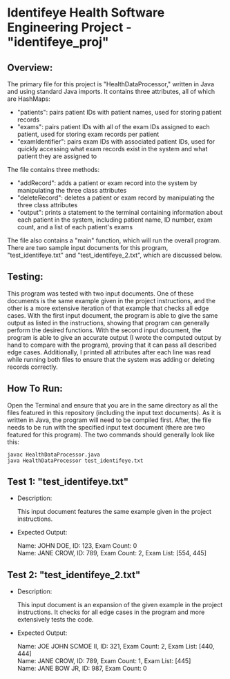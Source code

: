 # Identifeye Health Software Engineering Project - "identifeye_proj" 
  ## Overview:
  The primary file for this project is "HealthDataProcessor," written in Java and using standard Java imports. It contains three attributes, all of which are HashMaps: 
  
  
  - "patients": pairs patient IDs with patient names, used for storing patient records
  - "exams": pairs patient IDs with all of the exam IDs assigned to each patient, used for storing exam records per patient 
  - "examIdentifier": pairs exam IDs with associated patient IDs, used for quickly accessing what exam records exist in the system and what patient they are assigned to
  
  The file contains three methods: 
  
  - "addRecord": adds a patient or exam record into the system by manipulating the three class attributes
  - "deleteRecord": deletes a patient or exam record by manipulating the three class attributes 
  - "output": prints a statement to the terminal containing information about each patient in the system, including patient name, ID number, exam count, and a list of each patient's exams
  
  The file also contains a "main" function, which will run the overall program. There are two sample input documents for this program, "test_identifeye.txt" and "test_identifeye_2.txt", which are discussed below.
  ## Testing: 
 This program was tested with two input documents. One of these documents is the same example given in the project instructions, and the other is a more extensive iteration of that example that checks all edge cases. 
  With the first input document, the program is able to give the same output as listed in the instructions, showing that program can generally perform the desired functions. With the second input document, the 
  program is able to give an accurate output (I wrote the computed output by hand to compare with the program), proving that it can pass all described edge cases. Additionally, 
  I printed all attributes after each line was read while running both files to ensure that the system was adding or deleting records correctly. 
  ## How To Run:  
  Open the Terminal and ensure that you are in the same directory as all the files featured in this repository (including the input text documents). As it is written in Java, the program will need to be compiled first. 
After, the file needs to be run with the specified input text document (there are two featured for this program). The two commands should generally look like this: 

    javac HealthDataProcessor.java
    java HealthDataProcessor test_identifeye.txt
  
  ## Test 1: "test_identifeye.txt"  
  - Description:  
  
    This input document features the same example given in the project instructions.
  - Expected Output: 
  
  
    Name: JOHN DOE, ID: 123, Exam Count: 0<br>
    Name: JANE CROW, ID: 789, Exam Count: 2, Exam List: [554, 445]
  ## Test 2: "test_identifeye_2.txt" 
  - Description: 
  
    This input document is an expansion of the given example in the project instructions. It checks for all edge cases in the program and more extensively tests the code.
  - Expected Output: 
  
    Name: JOE JOHN SCMOE II, ID: 321, Exam Count: 2, Exam List: [440, 444]<br>
    Name: JANE CROW, ID: 789, Exam Count: 1, Exam List: [445]<br>
    Name: JANE BOW JR, ID: 987, Exam Count: 0
